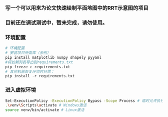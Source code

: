 
### 写一个可以用来为论文快速绘制平面地图中的RRT示意图的项目
### 目前还在调试测试中，暂未完成，请勿使用。

### 环境配置
``` python
# 环境配置
# 安装项目所需库（示例）
pip install matplotlib numpy shapely pyyaml
#将依赖列表导出到requirements.txt
pip freeze > requirements.txt
# 其他机器恢复环境时只需：
pip install -r requirements.txt
```

### 进入虚拟环境
``` bash
Set-ExecutionPolicy -ExecutionPolicy Bypass -Scope Process # 临时允许执行脚本
.\venv\Scripts\activate # Windows激活
source venv/bin/activate # Linux激活
```